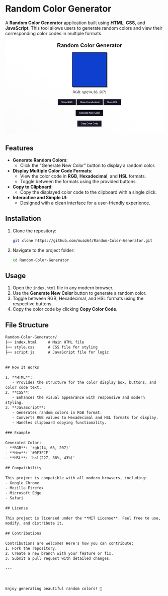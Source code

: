 
# Random Color Generator

A **Random Color Generator** application built using **HTML**, **CSS**, and **JavaScript**. This tool allows users to generate random colors and view their corresponding color codes in multiple formats.

![Random Color Generator Screenshot](./Random%20Color%20Generator.jpeg)

## Features

- **Generate Random Colors**:
  - Click the "Generate New Color" button to display a random color.
- **Display Multiple Color Code Formats**:
  - View the color code in **RGB**, **Hexadecimal**, and **HSL** formats.
  - Toggle between the formats using the provided buttons.
- **Copy to Clipboard**:
  - Copy the displayed color code to the clipboard with a single click.
- **Interactive and Simple UI**:
  - Designed with a clean interface for a user-friendly experience.

## Installation

1. Clone the repository:
   ```bash
   git clone https://github.com/muaz64/Random-Color-Generator.git
   ```
2. Navigate to the project folder:
   ```bash
   cd Random-Color-Generator
   ```

## Usage

1. Open the `index.html` file in any modern browser.
2. Use the **Generate New Color** button to generate a random color.
3. Toggle between RGB, Hexadecimal, and HSL formats using the respective buttons.
4. Copy the color code by clicking **Copy Color Code**.

## File Structure

```
Random-Color-Generator/
├── index.html     # Main HTML file
├── style.css      # CSS file for styling
├── script.js      # JavaScript file for logic


## How It Works

1. **HTML**:
   - Provides the structure for the color display box, buttons, and color code text.
2. **CSS**:
   - Enhances the visual appearance with responsive and modern styling.
3. **JavaScript**:
   - Generates random colors in RGB format.
   - Converts RGB values to Hexadecimal and HSL formats for display.
   - Handles clipboard copying functionality.

### Example

Generated Color:  
- **RGB**: `rgb(14, 63, 207)`  
- **Hex**: `#0E3FCF`  
- **HSL**: `hsl(227, 88%, 43%)`

## Compatibility

This project is compatible with all modern browsers, including:
- Google Chrome
- Mozilla Firefox
- Microsoft Edge
- Safari

## License

This project is licensed under the **MIT License**. Feel free to use, modify, and distribute it.

## Contributions

Contributions are welcome! Here's how you can contribute:
1. Fork the repository.
2. Create a new branch with your feature or fix.
3. Submit a pull request with detailed changes.

---



Enjoy generating beautiful random colors! 🎨
```